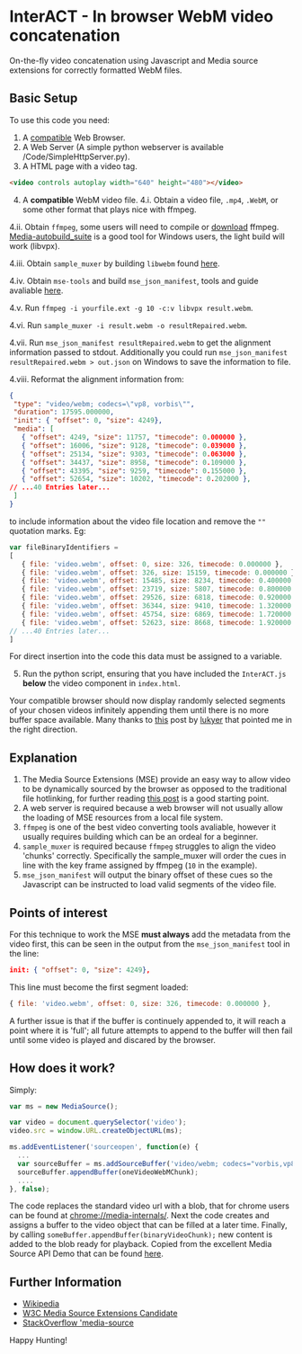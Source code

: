 # InterACT - In browser WebM video concatenation
 On-the-fly video concatenation using Javascript and Media source extensions for correctly formatted WebM files.



## Basic Setup
To use this code you need:
1. A [compatible](http://caniuse.com/#feat=mediasource) Web Browser.
2. A Web Server (A simple python webserver is available /Code/SimpleHttpServer.py).
3. A HTML page with a video tag.
````HTML
<video controls autoplay width="640" height="480"></video>
````
 4. A **compatible** WebM video file.
4.i. Obtain a video file, `.mp4`, `.WebM`, or some other format that plays nice with ffmpeg.

4.ii. Obtain `ffmpeg`, some users will need to compile or [download](https://ffmpeg.org/download.html) ffmpeg. [Media-autobuild_suite](https://github.com/jb-alvarado/media-autobuild_suite) is a good tool for Windows users, the light build will work (libvpx).

4.iii. Obtain `sample_muxer` by building `libwebm` found [here](https://github.com/webmproject/libwebm).

4.iv. Obtain `mse-tools` and build `mse_json_manifest`, tools and guide avaliable [here](https://github.com/acolwell/mse-tools).

4.v. Run `ffmpeg -i yourfile.ext -g 10 -c:v libvpx result.webm`.

4.vi. Run `sample_muxer -i result.webm -o resultRepaired.webm`.

4.vii. Run `mse_json_manifest resultRepaired.webm` to get the alignment information passed to stdout. Additionally you could run `mse_json_manifest resultRepaired.webm > out.json` on Windows to save the information to file.

4.viii. Reformat the alignment information from:

 ````json
{
  "type": "video/webm; codecs=\"vp8, vorbis\"",
  "duration": 17595.000000,
  "init": { "offset": 0, "size": 4249},
  "media": [
    { "offset": 4249, "size": 11757, "timecode": 0.000000 },
    { "offset": 16006, "size": 9128, "timecode": 0.039000 },
    { "offset": 25134, "size": 9303, "timecode": 0.063000 },
    { "offset": 34437, "size": 8958, "timecode": 0.109000 },
    { "offset": 43395, "size": 9259, "timecode": 0.155000 },
    { "offset": 52654, "size": 10202, "timecode": 0.202000 },
// ...40 Entries later...
  ]
}
 ````
 to include information about the video file location and remove the `""` quotation marks. Eg:
 ````Javascript
var fileBinaryIdentifiers =
[
    { file: 'video.webm', offset: 0, size: 326, timecode: 0.000000 },
    { file: 'video.webm', offset: 326, size: 15159, timecode: 0.000000 },
    { file: 'video.webm', offset: 15485, size: 8234, timecode: 0.400000 },
    { file: 'video.webm', offset: 23719, size: 5807, timecode: 0.800000 },
    { file: 'video.webm', offset: 29526, size: 6818, timecode: 0.920000 },
    { file: 'video.webm', offset: 36344, size: 9410, timecode: 1.320000 },
    { file: 'video.webm', offset: 45754, size: 6869, timecode: 1.720000 },
    { file: 'video.webm', offset: 52623, size: 8668, timecode: 1.920000 },
// ...40 Entries later...
]
 ````
For direct insertion into the code this data must be assigned to a variable.

5. Run the python script, ensuring that you have included the `InterACT.js` **below** the video component in `index.html`.


Your compatible browser should now display randomly selected segments of your chosen videos infinitely appending them until there is no more buffer space available. Many thanks to [this](http://stackoverflow.com/questions/37786956/media-source-extensions-appendbuffer-of-webm-stream-in-random-order) post by [lukyer](http://stackoverflow.com/users/1977799/lukyer) that pointed me in the right direction. 



## Explanation
1. The Media Source Extensions (MSE) provide an easy way to allow video to be dynamically sourced by the browser as opposed to the traditional file hotlinking, for further reading [this post](https://hacks.mozilla.org/2015/07/streaming-media-on-demand-with-media-source-extensions/) is a good starting point.
2. A web server is required because a web browser will not usually allow the loading of MSE resources from a local file system.
3. `ffmpeg` is one of the best video converting tools avaliable, however it usually requires building which can be an ordeal for a beginner.
4. `sample_muxer` is required because `ffmpeg` struggles to align the video 'chunks' correctly. Specifically the sample_muxer will order the cues in line with the key frame assigned by ffmpeg (`10` in the example).
5. `mse_json_manifest` will output the binary offset of these cues so the Javascript can be instructed to load valid segments of the video file.


## Points of interest
For this technique to work the MSE **must always** add the metadata from the video first, this can be seen in the output from the `mse_json_manifest` tool in the line:
````json
init: { "offset": 0, "size": 4249},
````
This line must become the first segment loaded:
````Javascript
{ file: 'video.webm', offset: 0, size: 326, timecode: 0.000000 },
````

A further issue is that if the buffer is continuely appended to, it will reach a point where it is 'full'; all future attempts to append to the buffer will then fail until some video is played and discared by the browser.



## How does it work?
Simply:
````Javascript
var ms = new MediaSource();

var video = document.querySelector('video');
video.src = window.URL.createObjectURL(ms);

ms.addEventListener('sourceopen', function(e) {
  ...
  var sourceBuffer = ms.addSourceBuffer('video/webm; codecs="vorbis,vp8"');
  sourceBuffer.appendBuffer(oneVideoWebMChunk);
  ....
}, false);
````
The code replaces the standard video url with a blob, that for chrome users can be found at [chrome://media-internals/](chrome://media-internals/). Next the code creates and assigns a buffer to the video object that can be filled at a later time. Finally, by calling `someBuffer.appendBuffer(binaryVideoChunk);` new content is added to the blob ready for playback. 
Copied from the excellent Media Source API Demo that can be found [here](http://html5-demos.appspot.com/static/media-source.html).



## Further Information
* [Wikipedia](https://en.wikipedia.org/wiki/Media_Source_Extensions)
* [W3C Media Source Extensions Candidate](https://www.w3.org/TR/media-source/)
* [StackOverflow 'media-source](http://stackoverflow.com/questions/tagged/media-source)


Happy Hunting!